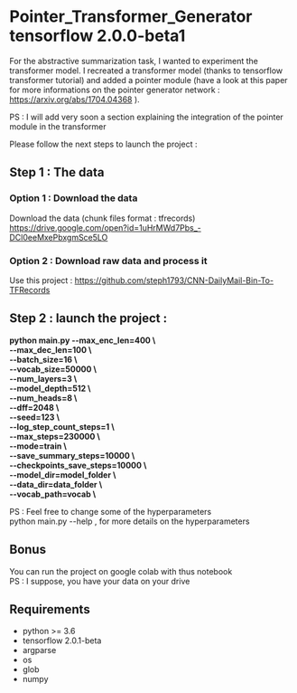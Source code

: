 # Pointer_Transformer_Generator tensorflow 2.0.0-beta1

For the abstractive summarization task, I wanted to experiment the transformer model. I recreated a transformer model (thanks to tensorflow transformer tutorial) and added a pointer module (have a look at this paper for more informations on the pointer generator network : https://arxiv.org/abs/1704.04368 ).

PS : I will add very soon a section explaining the integration of the pointer module in the transformer

Please follow the next steps to launch the project :

## Step 1 : The data

### Option 1 : Download the data
Download the data (chunk files format : tfrecords)
https://drive.google.com/open?id=1uHrMWd7Pbs_-DCl0eeMxePbxgmSce5LO

### Option 2 : Download raw data and process it
Use this project : 
https://github.com/steph1793/CNN-DailyMail-Bin-To-TFRecords

## Step 2 : launch the project : 

**python main.py --max_enc_len=400 \ <br>
--max_dec_len=100 \ <br>
--batch_size=16 \ <br>
--vocab_size=50000 \ <br>
--num_layers=3 \ <br>
--model_depth=512 \ <br>
--num_heads=8 \ <br>
--dff=2048 \ <br>
--seed=123 \ <br>
--log_step_count_steps=1 \ <br>
--max_steps=230000 \ <br>
--mode=train \ <br>
--save_summary_steps=10000 \ <br>
--checkpoints_save_steps=10000 \ <br>
--model_dir=model_folder \ <br>
--data_dir=data_folder \ <br>
--vocab_path=vocab \ <br>**

PS : Feel free to change some of the hyperparameters<br>
python main.py --help , for more details on the hyperparameters


## Bonus 
You can run the project on google colab with thus notebook <br>
PS : I suppose, you have your data on your drive

## Requirements
- python >= 3.6
- tensorflow 2.0.1-beta
- argparse
- os
- glob
- numpy

